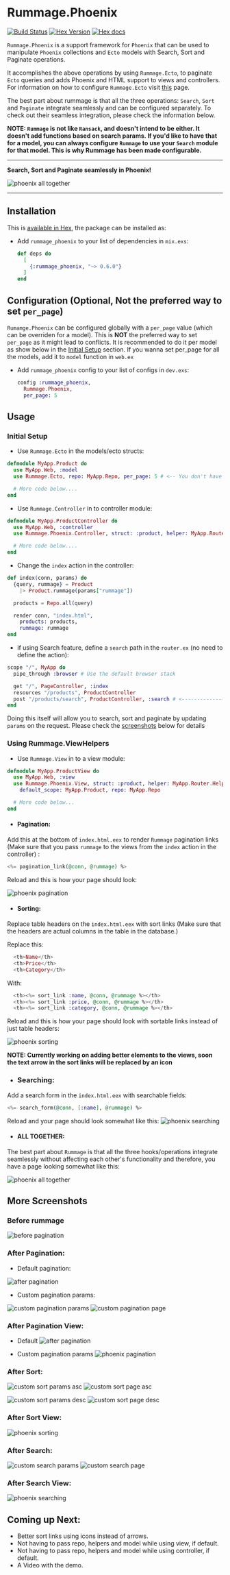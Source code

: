 # Rummage.Phoenix

[![Build Status](https://travis-ci.org/Excipients/rummage_phoenix.svg?branch=master)](https://travis-ci.org/Excipients/rummage_phoenix) [![Hex Version](http://img.shields.io/hexpm/v/rummage_phoenix.svg?style=flat)](https://hex.pm/packages/rummage_phoenix) [![Hex docs](http://img.shields.io/badge/hex.pm-docs-green.svg?style=flat)](https://hexdocs.pm/rummage_phoenix)

`Rummage.Phoenix` is a support framework for `Phoenix` that can be used to manipulate `Phoenix` collections and `Ecto`
models with Search, Sort and Paginate operations.

It accomplishes the above operations by using `Rummage.Ecto`, to paginate `Ecto` queries and adds Phoenix and HTML
support to views and controllers. For information on how to configure `Rummage.Ecto` visit
[this](https://github.com/Excipients/rummage_ecto) page.

The best part about rummage is that all the three operations: `Search`, `Sort` and `Paginate` integrate seamlessly and
can be configured separately. To check out their seamless integration, please check the information below.

**NOTE: `Rummage` is not like `Ransack`, and doesn't intend to be either. It doesn't add functions based on search params.
If you'd like to have that for a model, you can always configure `Rummage` to use your `Search` module for that model. This
is why Rummage has been made configurable.**

________________________________________________________________________________________________

**Search, Sort and Paginate seamlessly in Phoenix!**

![phoenix all together](src/images/rummage_all_together.gif)

________________________________________________________________________________________________

## Installation

This is [available in Hex](https://hexdocs.pm/rummage_phoenix/), the package can be installed as:

  - Add `rummage_phoenix` to your list of dependencies in `mix.exs`:

    ```elixir
    def deps do
      [
        {:rummage_phoenix, "~> 0.6.0"}
      ]
    end
    ```

## Configuration (Optional, Not the preferred way to set `per_page`)

`Rumamge.Phoenix` can be configured globally with a `per_page` value (which can be overriden for a model).
This is **NOT** the preferred way to set `per_page` as it might lead to conflicts. It is recommended to
do it per model as show below in the [Initial Setup](#initial-setup) section. If you wanna set per_page
for all the models, add it to `model` function in `web.ex`

  - Add `rummage_phoenix` config to your list of configs in `dev.exs`:

    ```elixir
    config :rummage_phoenix,
      Rummage.Phoenix,
      per_page: 5
    ```

## Usage

### Initial Setup

  - Use `Rummage.Ecto` in the models/ecto structs:

  ```elixir
  defmodule MyApp.Product do
    use MyApp.Web, :model
    use Rummage.Ecto, repo: MyApp.Repo, per_page: 5 # <-- You don't have to pass per_page if you have set it in the config.exs, but this way is preferred over setting it up in config file.

    # More code below....
  end
  ```

  - Use `Rummage.Controller` in to controller module:

  ```elixir
  defmodule MyApp.ProductController do
    use MyApp.Web, :controller
    use Rummage.Phoenix.Controller, struct: :product, helper: MyApp.Router.Helpers

    # More code below....
  end
  ```

  - Change the `index` action in the controller:

  ```elixir
  def index(conn, params) do
    {query, rummage} = Product
      |> Product.rummage(params["rummage"])

    products = Repo.all(query)

    render conn, "index.html",
      products: products,
      rummage: rummage
  end
  ```

  - if using Search feature, define a `search` path in the `router.ex` (no need to define the action):

  ```elixir
  scope "/", MyApp do
    pipe_through :browser # Use the default browser stack

    get "/", PageController, :index
    resources "/products", ProductController
    post "/products/search", ProductController, :search # <----------------- RIGHT HERE
  end
  ```

Doing this itself will allow you to search, sort and paginate by updating `params` on the request.
Please check the [screenshots](#more-screenshots) below for details


### Using Rummage.ViewHelpers

  - Use `Rummage.View` in to a view module:

  ```elixir
  defmodule MyApp.ProductView do
    use MyApp.Web, :view
    use Rummage.Phoenix.View, struct: :product, helper: MyApp.Router.Helpers,
      default_scope: MyApp.Product, repo: MyApp.Repo

    # More code below...
  end
  ```

  - #### Pagination:
  Add this at the bottom of `index.html.eex` to render `Rummage` pagination links (Make sure that you
  pass `rummage` to the views from the `index` action in the controller) :

  ```elixir
  <%= pagination_link(@conn, @rummage) %>
  ```

  Reload and this is how your page should look:

  ![phoenix pagination](src/images/rummage_phoenix_pagination.png)


  - #### Sorting:
  Replace table headers on the `index.html.eex` with sort links (Make sure that the headers are actual columns in the
  table in the database.)

  Replace this:
  ```elixir
    <th>Name</th>
    <th>Price</th>
    <th>Category</th>
  ```

  With:
  ```elixir
    <th><%= sort_link :name, @conn, @rummage %></th>
    <th><%= sort_link :price, @conn, @rummage %></th>
    <th><%= sort_link :category, @conn, @rummage %></th>
  ```

  Reload and this is how your page should look with sortable links instead of just table headers:

  ![phoenix sorting](src/images/rummage_phoenix_sorting.png)

  **NOTE: Currently working on adding better elements to the views, soon the text
  arrow in the sort links will be replaced by an icon**

  - ### Searching:
  Add a search form in the `index.html.eex` with searchable fields:

  ```elixir
  <%= search_form(@conn, [:name], @rummage) %>
  ```

  Reload and your page should look somewhat like this:
  ![phoenix searching](src/images/rummage_phoenix_searching.png)

  - #### ALL TOGETHER:
  The best part about `Rummage` is that all the three hooks/operations integrate seamlessly without affecting each other's functionality
  and therefore, you have a page looking somewhat like this:

  ![phoenix all together](src/images/all_together.png)

## More Screenshots

### Before rummage
![before pagination](src/images/before_rummage.png)

### After Pagination:

- Default pagination:

![after pagination](src/images/rummage_ecto_paginate.png)

- Custom pagination params:

![custom pagination params](src/images/custom_pagination_params.png)
![custom pagination page](src/images/custom_paginated_page.png)

### After Pagination View:

- Default
![after pagination](src/images/rummage_ecto_paginate.png)

- Custom pagination params
![phoenix pagination](src/images/rummage_phoenix_pagination.png)

### After Sort:

![custom sort params asc](src/images/custom_sort_params_asc.png)
![custom sort page asc](src/images/rummage_ecto_sort_asc.png)


![custom sort params desc](src/images/custom_sort_params_desc.png)
![custom sort page desc](src/images/rummage_ecto_sort_desc.png)

### After Sort View:

![phoenix sorting](src/images/rummage_phoenix_sorting.png)

### After Search:

![custom search params](src/images/custom_search_params.png)
![custom search page](src/images/rummage_ecto_search.png)

### After Search View:

![phoenix searching](src/images/rummage_phoenix_searching.png)

## Coming up Next:

- Better sort links using icons instead of arrows.
- Not having to pass repo, helpers and model while using view, if default.
- Not having to pass repo, helpers and model while using controller, if default.
- A Video with the demo.



